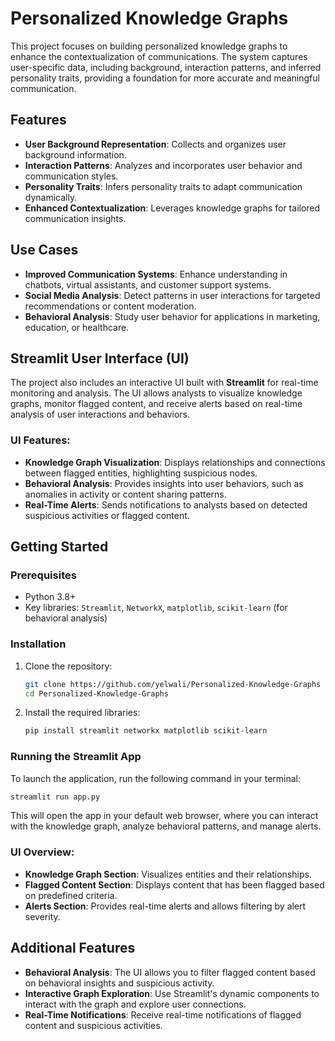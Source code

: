 # Personalized Knowledge Graphs

This project focuses on building personalized knowledge graphs to enhance the contextualization of communications. The system captures user-specific data, including background, interaction patterns, and inferred personality traits, providing a foundation for more accurate and meaningful communication.

## Features

- **User Background Representation**: Collects and organizes user background information.
- **Interaction Patterns**: Analyzes and incorporates user behavior and communication styles.
- **Personality Traits**: Infers personality traits to adapt communication dynamically.
- **Enhanced Contextualization**: Leverages knowledge graphs for tailored communication insights.

## Use Cases

- **Improved Communication Systems**: Enhance understanding in chatbots, virtual assistants, and customer support systems.
- **Social Media Analysis**: Detect patterns in user interactions for targeted recommendations or content moderation.
- **Behavioral Analysis**: Study user behavior for applications in marketing, education, or healthcare.

## Streamlit User Interface (UI)

The project also includes an interactive UI built with **Streamlit** for real-time monitoring and analysis. The UI allows analysts to visualize knowledge graphs, monitor flagged content, and receive alerts based on real-time analysis of user interactions and behaviors.

### UI Features:
- **Knowledge Graph Visualization**: Displays relationships and connections between flagged entities, highlighting suspicious nodes.
- **Behavioral Analysis**: Provides insights into user behaviors, such as anomalies in activity or content sharing patterns.
- **Real-Time Alerts**: Sends notifications to analysts based on detected suspicious activities or flagged content.

## Getting Started

### Prerequisites

- Python 3.8+
- Key libraries: `Streamlit`, `NetworkX`, `matplotlib`, `scikit-learn` (for behavioral analysis)
### Installation

1. Clone the repository:
   ```bash
   git clone https://github.com/yelwali/Personalized-Knowledge-Graphs
   cd Personalized-Knowledge-Graphs
   ```

2. Install the required libraries:
   ```bash
   pip install streamlit networkx matplotlib scikit-learn
   ```

### Running the Streamlit App

To launch the application, run the following command in your terminal:

```bash
streamlit run app.py
```

This will open the app in your default web browser, where you can interact with the knowledge graph, analyze behavioral patterns, and manage alerts.

### UI Overview:
- **Knowledge Graph Section**: Visualizes entities and their relationships.
- **Flagged Content Section**: Displays content that has been flagged based on predefined criteria.
- **Alerts Section**: Provides real-time alerts and allows filtering by alert severity.

## Additional Features

- **Behavioral Analysis**: The UI allows you to filter flagged content based on behavioral insights and suspicious activity.
- **Interactive Graph Exploration**: Use Streamlit's dynamic components to interact with the graph and explore user connections.
- **Real-Time Notifications**: Receive real-time notifications of flagged content and suspicious activities.
